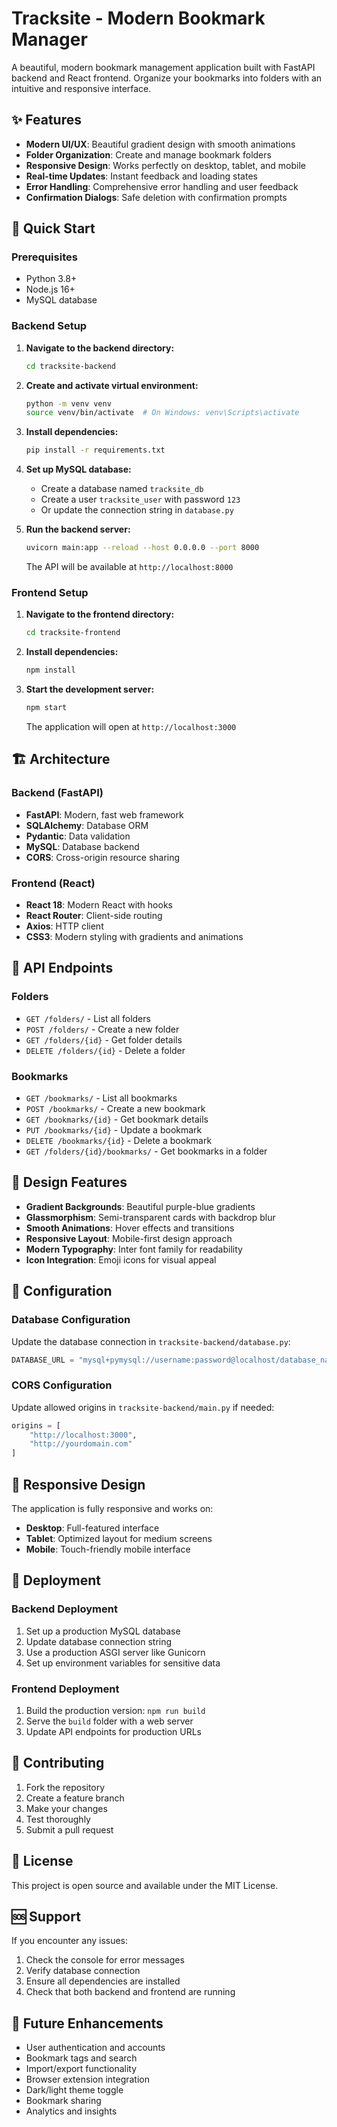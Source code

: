 # Tracksite - Modern Bookmark Manager

A beautiful, modern bookmark management application built with FastAPI backend and React frontend. Organize your bookmarks into folders with an intuitive and responsive interface.

## ✨ Features

- **Modern UI/UX**: Beautiful gradient design with smooth animations
- **Folder Organization**: Create and manage bookmark folders
- **Responsive Design**: Works perfectly on desktop, tablet, and mobile
- **Real-time Updates**: Instant feedback and loading states
- **Error Handling**: Comprehensive error handling and user feedback
- **Confirmation Dialogs**: Safe deletion with confirmation prompts

## 🚀 Quick Start

### Prerequisites

- Python 3.8+
- Node.js 16+
- MySQL database

### Backend Setup

1. **Navigate to the backend directory:**
   ```bash
   cd tracksite-backend
   ```

2. **Create and activate virtual environment:**
   ```bash
   python -m venv venv
   source venv/bin/activate  # On Windows: venv\Scripts\activate
   ```

3. **Install dependencies:**
   ```bash
   pip install -r requirements.txt
   ```

4. **Set up MySQL database:**
   - Create a database named `tracksite_db`
   - Create a user `tracksite_user` with password `123`
   - Or update the connection string in `database.py`

5. **Run the backend server:**
   ```bash
   uvicorn main:app --reload --host 0.0.0.0 --port 8000
   ```

   The API will be available at `http://localhost:8000`

### Frontend Setup

1. **Navigate to the frontend directory:**
   ```bash
   cd tracksite-frontend
   ```

2. **Install dependencies:**
   ```bash
   npm install
   ```

3. **Start the development server:**
   ```bash
   npm start
   ```

   The application will open at `http://localhost:3000`

## 🏗️ Architecture

### Backend (FastAPI)
- **FastAPI**: Modern, fast web framework
- **SQLAlchemy**: Database ORM
- **Pydantic**: Data validation
- **MySQL**: Database backend
- **CORS**: Cross-origin resource sharing

### Frontend (React)
- **React 18**: Modern React with hooks
- **React Router**: Client-side routing
- **Axios**: HTTP client
- **CSS3**: Modern styling with gradients and animations

## 📁 API Endpoints

### Folders
- `GET /folders/` - List all folders
- `POST /folders/` - Create a new folder
- `GET /folders/{id}` - Get folder details
- `DELETE /folders/{id}` - Delete a folder

### Bookmarks
- `GET /bookmarks/` - List all bookmarks
- `POST /bookmarks/` - Create a new bookmark
- `GET /bookmarks/{id}` - Get bookmark details
- `PUT /bookmarks/{id}` - Update a bookmark
- `DELETE /bookmarks/{id}` - Delete a bookmark
- `GET /folders/{id}/bookmarks/` - Get bookmarks in a folder

## 🎨 Design Features

- **Gradient Backgrounds**: Beautiful purple-blue gradients
- **Glassmorphism**: Semi-transparent cards with backdrop blur
- **Smooth Animations**: Hover effects and transitions
- **Responsive Layout**: Mobile-first design approach
- **Modern Typography**: Inter font family for readability
- **Icon Integration**: Emoji icons for visual appeal

## 🔧 Configuration

### Database Configuration
Update the database connection in `tracksite-backend/database.py`:

```python
DATABASE_URL = "mysql+pymysql://username:password@localhost/database_name"
```

### CORS Configuration
Update allowed origins in `tracksite-backend/main.py` if needed:

```python
origins = [
    "http://localhost:3000",
    "http://yourdomain.com"
]
```

## 📱 Responsive Design

The application is fully responsive and works on:
- **Desktop**: Full-featured interface
- **Tablet**: Optimized layout for medium screens
- **Mobile**: Touch-friendly mobile interface

## 🚀 Deployment

### Backend Deployment
1. Set up a production MySQL database
2. Update database connection string
3. Use a production ASGI server like Gunicorn
4. Set up environment variables for sensitive data

### Frontend Deployment
1. Build the production version: `npm run build`
2. Serve the `build` folder with a web server
3. Update API endpoints for production URLs

## 🤝 Contributing

1. Fork the repository
2. Create a feature branch
3. Make your changes
4. Test thoroughly
5. Submit a pull request

## 📄 License

This project is open source and available under the MIT License.

## 🆘 Support

If you encounter any issues:
1. Check the console for error messages
2. Verify database connection
3. Ensure all dependencies are installed
4. Check that both backend and frontend are running

## 🔮 Future Enhancements

- User authentication and accounts
- Bookmark tags and search
- Import/export functionality
- Browser extension integration
- Dark/light theme toggle
- Bookmark sharing
- Analytics and insights
